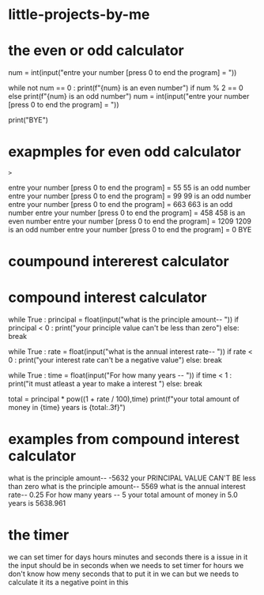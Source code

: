 # little-projects-by-me

# the even or odd calculator
num = int(input("entre your number [press 0 to end the program] = "))

while  not num == 0 :
        print(f"{num} is an even number") if num % 2 == 0 else print(f"{num} is an odd number")
        num = int(input("entre your number [press 0 to end the program] = "))

print("BYE")


  # exapmples for even odd calculator
    >  
entre your number [press 0 to end the program] = 55
55 is an odd number
entre your number [press 0 to end the program] = 99
99 is an odd number
entre your number [press 0 to end the program] = 663
663 is an odd number
entre your number [press 0 to end the program] = 458
458 is an even number
entre your number [press 0 to end the program] = 1209
1209 is an odd number
entre your number [press 0 to end the program] = 0
BYE




# coumpound intererest calculator

# compound interest calculator

while True :
        principal = float(input("what is the principle amount-- "))
        if principal < 0 :
                print("your principle value can't be less than zero")
        else:
                break

while True :
        rate = float(input("what is the annual interest rate-- "))
        if  rate < 0 :
                print("your interest rate can't be a negative value")
        else:
                break

while True :
        time = float(input("For how many years -- "))
        if time < 1  :
                print("it must atleast a year to make a interest ")
        else:
                break

total = principal * pow((1 + rate / 100),time)
print(f"your total amount of money in {time} years is {total:.3f}")

   # examples from compound interest calculator

what is the principle amount-- -5632
your PRINCIPAL VALUE CAN'T BE less than zero
what is the principle amount-- 5569
what is the annual interest rate-- 0.25
For how many years -- 5
your total amount of money in 5.0 years is 5638.961



#  the timer

we can set timer for days hours minutes and seconds 
there is a issue in it the input should be in seconds when we needs to set timer for hours we don't know how meny seconds that to put it in
we can but we needs to calculate it its a negative point in this



        
